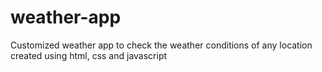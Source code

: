 # weather-app
Customized weather app to check the weather conditions of any location created using html, css and javascript

